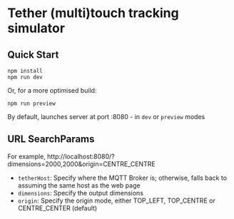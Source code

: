 # Tether (multi)touch tracking simulator

## Quick Start

```
npm install
npm run dev
```

Or, for a more optimised build:

```
npm run preview
```

By default, launches server at port :8080 - in `dev` or `preview` modes

## URL SearchParams

For example, http://localhost:8080/?dimensions=2000,2000&origin=CENTRE_CENTRE

- `tetherHost`: Specify where the MQTT Broker is; otherwise, falls back to assuming the same host as the web page
- `dimensions`: Specify the output dimensions
- `origin`: Specify the origin mode, either TOP_LEFT, TOP_CENTRE or CENTRE_CENTER (default)
